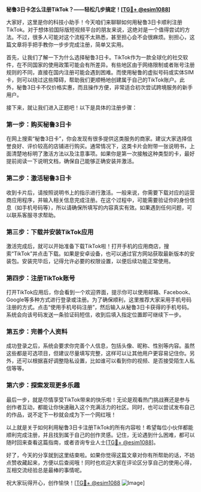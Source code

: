 **秘鲁3日卡怎么注册TikTok？——轻松几步搞定！[[TG💪+ @esim1088](https://t.me/s/esim1088)]**

大家好，这里是你的科技小助手！今天咱们来聊聊如何用秘鲁3日卡顺利注册TikTok。对于想体验国际版短视频平台的朋友来说，这绝对是一个值得尝试的方法。不过，很多人可能对这个流程不太熟悉，甚至担心会不会很麻烦。别担心，这篇文章将手把手教你一步步完成注册，简单又实用。

首先，让我们了解一下为什么选择秘鲁3日卡。TikTok作为一款全球化的社交软件，在不同国家的使用政策可能会有所差异。有些地区由于网络限制或者账号注册规则的不同，直接在国内注册可能会遇到困难。而使用秘鲁的虚拟号码或实体SIM卡，则可以绕过这些障碍，帮助我们更顺畅地创建属于自己的TikTok账户。此外，秘鲁3日卡不仅价格实惠，而且操作方便，非常适合初次尝试跨境服务的新手用户。

接下来，就让我们进入正题吧！以下是具体的注册步骤：

### 第一步：购买秘鲁3日卡

在网上搜索“秘鲁3日卡”，你会发现有很多提供这类服务的商家。建议大家选择信誉良好、评价较高的店铺进行购买。通常情况下，这类卡片会附带一张说明书，上面清楚地标明了激活方法以及注意事项。如果你是第一次接触这种类型的卡，最好提前阅读一下说明文档，确保自己能够正确安装并激活。

### 第二步：激活秘鲁3日卡

收到卡片后，请按照说明书上的指示进行激活。一般来说，你需要下载对应的运营商应用程序，并输入相关信息完成注册。在这个过程中，可能需要验证你的身份信息（如手机号码等），所以请确保所填写的内容真实有效。如果遇到任何问题，可以联系客服寻求帮助。

### 第三步：下载并安装TikTok应用

激活完成后，就可以开始准备下载TikTok啦！打开手机的应用商店，搜索“TikTok”并点击下载。如果是安卓设备，也可以通过官方网站获取最新版本的安装包。安装完毕后，记得允许必要的权限设置，以便后续功能正常使用。

### 第四步：注册TikTok账号

打开TikTok应用后，你会看到一个欢迎界面，提示你可以使用邮箱、Facebook、Google等多种方式进行登录或注册。为了确保顺利，这里推荐大家采用手机号码注册的方式。点击“使用手机号码注册”，然后输入从秘鲁3日卡获得的手机号码。系统会向该号码发送一条验证码短信，收到后填入指定位置即可继续下一步。

### 第五步：完善个人资料

成功登录之后，系统会要求你完善个人信息，包括头像、昵称、性别等内容。虽然这些都是可选项目，但建议尽量填写完整，这样可以让其他用户更容易记住你。另外，还可以根据喜好调整隐私设置，比如谁可以看到你的视频、是否接受陌生人私信等等。

### 第六步：探索发现更多乐趣

最后一步，就是尽情享受TikTok带来的快乐啦！无论是观看热门挑战赛还是参与创作者互动，都能让你快速融入这个充满活力的社区。同时，也可以尝试发布自己的作品，说不定下一秒就会成为下一个网红哦！

以上就是关于如何利用秘鲁3日卡注册TikTok的所有内容啦！希望每位小伙伴都能顺利完成注册，并且找到属于自己的创作灵感。记住，无论遇到什么困难，都可以随时回来查看这篇指南，或者咨询专业人士[[TG💪+ @esim1088](https://t.me/s/esim1088)]。

好了，今天的分享就到这里结束啦。如果你觉得这篇文章对你有所帮助的话，不妨点赞收藏起来，方便以后查阅哦！同时也欢迎大家在评论区分享自己的使用心得，互相交流经验总是最棒的事情呢。

祝大家玩得开心，创作愉快！[[TG💪+ @esim1088](https://t.me/s/esim1088) ![Image](https://i.postimg.cc/4NQfJmqS/Snipaste-2025-05-13-00-14-12.png)]